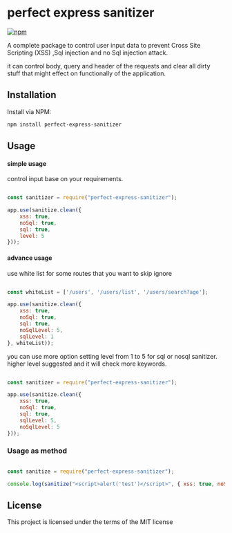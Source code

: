 # perfect express sanitizer
[![npm](https://img.shields.io/npm/v/perfect-express-sanitizer.svg?style=flat-square)](https://www.npmjs.com/package/ip-info-finder)

<!-- ![alt text](https://github.com/hamedpa/perfect-express-sanitizer/blob/main/img/logo.png?raw=true) -->


A complete package to control user input data to prevent Cross Site Scripting (XSS) ,Sql injection and no Sql injection attack.

it can control body, query and header of the requests and clear all dirty stuff that might effect on functionally of the application.

## Installation
Install via NPM:

```bash
npm install perfect-express-sanitizer

```

## Usage

#### simple usage

control input base on your requirements.
```javascript

const sanitizer = require("perfect-express-sanitizer");

app.use(sanitize.clean({
    xss: true,
    noSql: true,
    sql: true,
    level: 5
}));
```

#### advance usage
use white list for some routes that you want to skip ignore
```javascript

const whiteList = ['/users', '/users/list', '/users/search?age'];

app.use(sanitize.clean({
    xss: true,
    noSql: true,
    sql: true,
    noSqlLevel: 5,
    sqlLevel: 1
}, whiteList));
```
you can use more option 
setting level from 1 to 5 for sql or nosql sanitizer.
higher level suggested and it will check more keywords. 
```javascript

const sanitizer = require("perfect-express-sanitizer");

app.use(sanitize.clean({
    xss: true,
    noSql: true,
    sql: true,
    sqlLevel: 5,
    noSqlLevel: 5
}));
```
### Usage as method
```javascript

const sanitize = require("perfect-express-sanitizer");

console.log(sanitize("<script>alert('test')</script>", { xss: true, noSql: true, sql: true, level: 5 }));
```
## License

This project is licensed under the terms of the
MIT license
